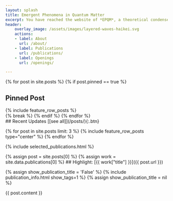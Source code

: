 ```yaml
---
layout: splash
title: Emergent Phenomena in Quantum Matter
excerpt: You have reached the website of *EPQM*, a theoretical condensed matter research group at IISER Kolkata, led by *Siddhartha Lal*.
header:
    overlay_image: /assets/images/layered-waves-haikei.svg
    actions:
    - label: About
      url: /about/
    - label: Publications
      url: /publications/
    - label: Openings
      url: /openings/

---
```


{% for post in site.posts %}
{% if post.pinned == true %}
## <i class="fas fa-thumbtack fontawesome__icon"></i> Pinned Post
<div class="feature__wrapper">
{% include feature_row_posts %}
</div>
{% break %}
{% endif %}
{% endfor %}

<div class="home__column" markdown=1>
## Recent Updates [[see all]](/posts/){:.btn}

{% for post in site.posts limit: 3 %}
{% include feature_row_posts type="center" %}
{% endfor %}

{% include selected_publications.html %}
</div>
<div class="home__column" markdown=1>
{% assign post = site.posts[0] %} 
{% assign work = site.data.publications[0] %}
## Highlight: [{{ work["title"] }}]({{ post.url }})

{% assign show_publication_title = 'False' %}
{% include publication_info.html show_tags=1 %}
{% assign show_publication_title = nil %}

{{ post.content }}
</div>
